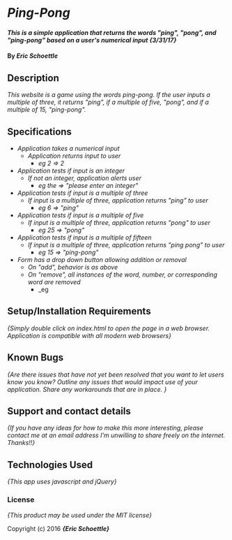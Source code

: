 # _Ping-Pong_

#### _This is a simple application that returns the words "ping", "pong", and "ping-pong" based on a user's numerical input {3/31/17}_

#### By _**Eric Schoettle**_

## Description

_This website is a game using the words ping-pong. If the user inputs a multiple of three, it returns "ping", if a multiple of five, "pong", and if a multiple of 15, "ping-pong"._


## Specifications

* _Application takes a numerical input_
  * _Application returns input to user_
    * _eg 2 => 2_
* _Application tests if input is an integer_
  * _If not an integer, application alerts user_
    * _eg the => "please enter an integer"_
* _Application tests if input is a multiple of three_
  * _If input is a multiple of three, application returns "ping" to user_
    * _eg 6 => "ping"_
* _Application tests if input is a multiple of five_
  * _If input is a multiple of three, application returns "pong" to user_
    * _eg 25 => "pong"_
* _Application tests if input is a multiple of fifteen_
  * _If input is a multiple of three, application returns "ping pong" to user_
    * _eg 15 => "ping-pong"_
* _Form has a drop down button allowing addition or removal_
  * _On "add", behavior is as above_
  * _On "remove", all instances of the word, number, or corresponding word are removed_
    * _eg 

## Setup/Installation Requirements

_{Simply double click on index.html to open the page in a web browser. Application is compatible with all modern web browsers}_

## Known Bugs

_{Are there issues that have not yet been resolved that you want to let users know you know?  Outline any issues that would impact use of your application.  Share any workarounds that are in place. }_

## Support and contact details

_{If you have any ideas for how to make this more interesting, please contact me at an email address I'm unwilling to share freely on the internet. Thanks!!}_

## Technologies Used

_{This app uses javascript and jQuery}_

### License

*{This product may be used under the MIT license}*

Copyright (c) 2016 **_{Eric Schoettle}_**
